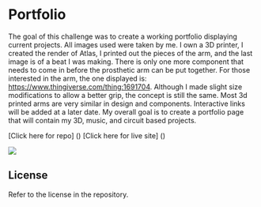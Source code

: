 # Portfolio

The goal of this challenge was to create a working portfolio displaying current projects. All images used were taken by me. I own a 3D printer, I created the render of Atlas, I printed out the pieces of the arm, and the last image is of a beat I was making. There is only one more component that needs to come in before the prosthetic arm can be put together. For those interested in the arm, the one displayed is: https://www.thingiverse.com/thing:1691704. Although I made slight size modifications to allow a better grip, the concept is still the same. Most 3d printed arms are very similar in design and components. Interactive links will be added at a later date. My overall goal is to create a portfolio page that will contain my 3D, music, and circuit based projects.     

[Click here for repo] ()
[Click here for live site] ()

<img src= />

## License

Refer to the license in the repository.